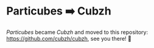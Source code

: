 # Particubes ➡️ Cubzh

*Particubes*  became *Cubzh* and moved to this repository: https://github.com/cubzh/cubzh, see you there! 👋